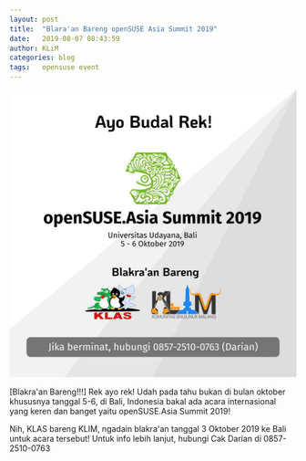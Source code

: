 ```yaml
---
layout: post
title:  "Blara'an Bareng openSUSE Asia Summit 2019"
date:   2019-08-07 08:43:59
author: KLiM
categories: blog
tags:	opensuse event
---
```


![Blara'an KLAS & KLiM](/assets/images/blaraan-klas-klim.jpg)

[Blakra'an Bareng!!!] Rek ayo rek! Udah pada tahu bukan di bulan oktober khususnya tanggal 5-6, di Bali, Indonesia bakal ada acara internasional yang keren dan banget yaitu openSUSE.Asia Summit 2019!

Nih, KLAS bareng KLIM, ngadain blakra'an tanggal 3 Oktober 2019 ke Bali untuk acara tersebut! Untuk info lebih lanjut, hubungi Cak Darian di 0857-2510-0763

